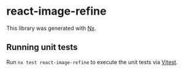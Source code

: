 # react-image-refine

This library was generated with [Nx](https://nx.dev).

## Running unit tests

Run `nx test react-image-refine` to execute the unit tests via [Vitest](https://vitest.dev/).

<!-- fix -->
